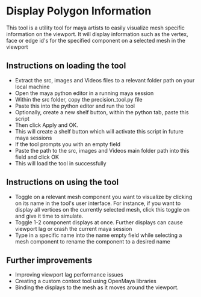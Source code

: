 # Display Polygon Information

This tool is a utility tool for maya artists to easily visualize mesh specific information
on the viewport. It will display information such as the vertex, face or edge id's for the
specified component on a selected mesh in the viewport

## Instructions on loading the tool

- Extract the src, images and Videos files to a relevant folder path on your local machine
- Open the maya python editor in a running maya session
- Within the src folder, copy the precision_tool.py file
- Paste this into the python editor and run the tool
- Optionally, create a new shelf button, within the python tab, paste this script
- Then click Apply and OK.
- This will create a shelf button which will activate this script in future maya sessions
- If the tool prompts you with an empty field
- Paste the path to the src, images and Videos main folder path into this field and click OK
- This will load the tool in successfully
  
## Instructions on using the tool

- Toggle on a relevant mesh component you want to visualize by clicking on its
  name in the tool's user interface. For instance, if you want to display all vertices on the
  currently selected mesh, click this toggle on and give it time to simulate.
- Toggle 1-2 component displays at once. Further displays can cause viewport lag or
  crash the current maya session
- Type in a specific name into the name empty field while selecting a mesh component to rename
  the component to a desired name

## Further improvements

- Improving viewport lag performance issues
- Creating a custom context tool using OpenMaya libraries
- Binding the displays to the mesh as it moves around the viewport.

